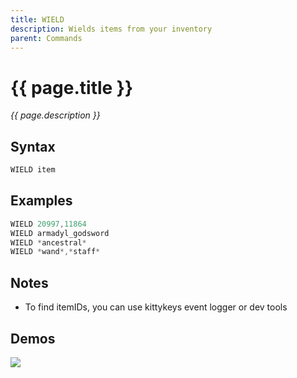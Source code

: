 ```yaml
---
title: WIELD
description: Wields items from your inventory
parent: Commands
---
```


# {{ page.title }}

_{{ page.description }}_

## Syntax

```java
WIELD item 
```

## Examples

```java
WIELD 20997,11864
WIELD armadyl_godsword
WIELD *ancestral*
WIELD *wand*,*staff*
```

## Notes

- To find itemIDs, you can use kittykeys event logger or dev tools

## Demos

![](https://i.imgur.com/PMg4np5.gif)

